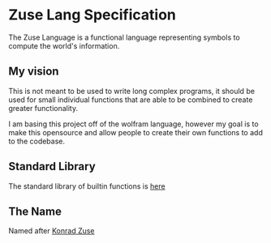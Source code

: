 # Zuse Lang Specification
The Zuse Language is a functional language representing symbols to compute the world's information.

## My vision

This is not meant to be used to write long complex programs, it should be used for small individual functions that are able to be combined to create greater functionality.

I am basing this project off of the wolfram language, however my goal is to make this opensource and allow people to create their own functions to add to the codebase.

## Standard Library

The standard library of builtin functions is [here](./std/)

## The Name

Named after [Konrad Zuse](https://en.wikipedia.org/wiki/Konrad_Zuse)

